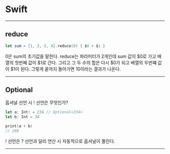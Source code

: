 # Swift

***

## reduce 

```swift
let sum = [1, 2, 3, 4].reduce(0) { $0 + $1 }
```

0은 sum의 초기값을 말한다. reduce는 파라미터가 2개인데 sum 값이 $0로 가고 배열의 첫번째 값이 $1로 간다. 그리고 그 두 수의 합은 다시 $0가 되고 배열의 두번쨰 값이 $1이 된다. 그렇게 끝까지 돌아가면 10이라는 결과가 나온다.

***

## Optional

옵셔널 선언 시 ! 선언은 무엇인가?

```swift
let a: Int! = 234 // Optional<234>
let b: Int = 34

print(a + b)
// 268
```

! 선언은 ? 선언과 달리 연산 시 자동적으로 옵셔널이 풀린다.

***

